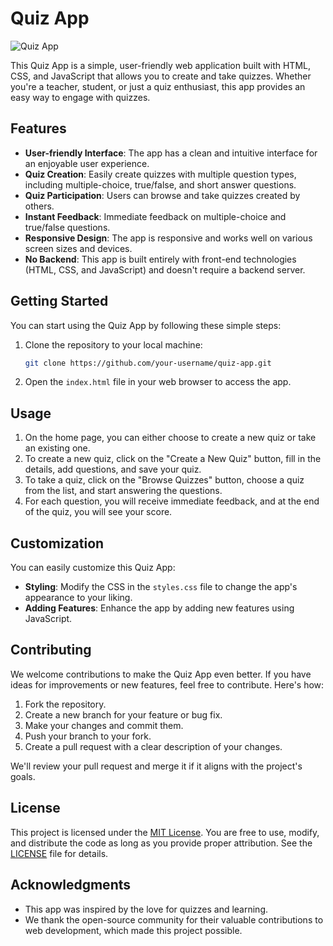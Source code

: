 # Quiz App

![Quiz App](quiz-app-screenshot.png)

This Quiz App is a simple, user-friendly web application built with HTML, CSS, and JavaScript that allows you to create and take quizzes. Whether you're a teacher, student, or just a quiz enthusiast, this app provides an easy way to engage with quizzes.

## Features

- **User-friendly Interface**: The app has a clean and intuitive interface for an enjoyable user experience.
- **Quiz Creation**: Easily create quizzes with multiple question types, including multiple-choice, true/false, and short answer questions.
- **Quiz Participation**: Users can browse and take quizzes created by others.
- **Instant Feedback**: Immediate feedback on multiple-choice and true/false questions.
- **Responsive Design**: The app is responsive and works well on various screen sizes and devices.
- **No Backend**: This app is built entirely with front-end technologies (HTML, CSS, and JavaScript) and doesn't require a backend server.

## Getting Started

You can start using the Quiz App by following these simple steps:

1. Clone the repository to your local machine:

   ```bash
   git clone https://github.com/your-username/quiz-app.git
   ```

2. Open the `index.html` file in your web browser to access the app.

## Usage

1. On the home page, you can either choose to create a new quiz or take an existing one.
2. To create a new quiz, click on the "Create a New Quiz" button, fill in the details, add questions, and save your quiz.
3. To take a quiz, click on the "Browse Quizzes" button, choose a quiz from the list, and start answering the questions.
4. For each question, you will receive immediate feedback, and at the end of the quiz, you will see your score.

## Customization

You can easily customize this Quiz App:

- **Styling**: Modify the CSS in the `styles.css` file to change the app's appearance to your liking.
- **Adding Features**: Enhance the app by adding new features using JavaScript.

## Contributing

We welcome contributions to make the Quiz App even better. If you have ideas for improvements or new features, feel free to contribute. Here's how:

1. Fork the repository.
2. Create a new branch for your feature or bug fix.
3. Make your changes and commit them.
4. Push your branch to your fork.
5. Create a pull request with a clear description of your changes.

We'll review your pull request and merge it if it aligns with the project's goals.

## License

This project is licensed under the [MIT License](LICENSE). You are free to use, modify, and distribute the code as long as you provide proper attribution. See the [LICENSE](LICENSE) file for details.

## Acknowledgments

- This app was inspired by the love for quizzes and learning.
- We thank the open-source community for their valuable contributions to web development, which made this project possible.
